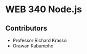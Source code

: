 <h1>WEB 340 Node.js</h1>
<h2>Contributors</h2>
<ul>
<li>Professor Richard Krasso</li>
<li>Orawan Rabampho</li>
</ul>
